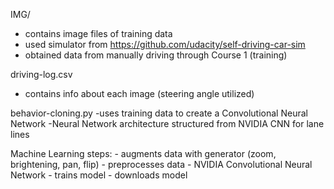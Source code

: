 IMG/
  - contains image files of training data
  - used simulator from https://github.com/udacity/self-driving-car-sim
  - obtained data from manually driving through Course 1 (training)

driving-log.csv
  - contains info about each image (steering angle utilized)

behavior-cloning.py
  -uses training data to create a Convolutional Neural Network
  -Neural Network architecture structured from NVIDIA CNN for lane lines

  Machine Learning steps:
    - augments data with generator (zoom, brightening, pan, flip)
    - preprocesses data
    - NVIDIA Convolutional Neural Network
    - trains model
    - downloads model

